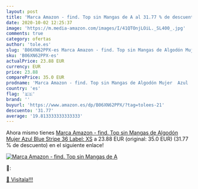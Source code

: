 ```yaml
---
layout: post
title: 'Marca Amazon - find. Top sin Mangas de A al 31.77 % de descuento'
date: 2020-10-02 12:25:37
image: 'https://m.media-amazon.com/images/I/41QTOnjLOiL._SL400_.jpg'
comments: true
category: ofertas
author: 'tole.es'
slug: 'B06XN62PPX-es Marca Amazon - find. Top sin Mangas de Algodón Mujer Azul...'
sku: 'B06XN62PPX-es'
actualPrice: 23.88 EUR
currency: EUR
price: 23.88
comparePrice: 35.0 EUR
prodname: 'Marca Amazon - find. Top sin Mangas de Algodón Mujer  Azul  Blue Stripe   36  Label: XS'
country: 'es'
flag: '🇪🇸'
brand: ''
buyurl: 'https://www.amazon.es/dp/B06XN62PPX/?tag=tolees-21'
descuento: '31.77'
average: '19.813333333333333'
---
```


Ahora mismo tienes [Marca Amazon - find. Top sin Mangas de Algodón Mujer  Azul  Blue Stripe   36  Label: XS](https://www.amazon.es/dp/B06XN62PPX/?tag=tolees-21) a 23.88 EUR (original: 35.0 EUR) (31.77 %  de descuento) en el siguiente enlace!

[![Marca Amazon - find. Top sin Mangas de A](https://m.media-amazon.com/images/I/41QTOnjLOiL._SL400_.jpg)](https://www.amazon.es/dp/B06XN62PPX/?tag=tolees-21)

🔎:


[🛒 Visítala!!!](https://www.amazon.es/dp/B06XN62PPX/?tag=tolees-21)
